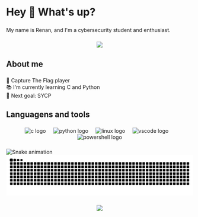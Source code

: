 <h1 align="left">Hey 👋 What's up?</h1>

###

<p align="left">My name is Renan, and I'm a cybersecurity student and enthusiast.</p>

###

<div align="center">
  <img height="300" src="https://media1.tenor.com/m/QGfhvbfZW8sAAAAC/kalilinux.gif"  />
</div>

###

<h2 align="left">About me</h2>

###

<p align="left">🚩 Capture The Flag player<br>📚 I'm currently learning C and Python<br>🎯 Next goal: SYCP</p>

###

<h2 align="left">Languagens and tools</h2>

###

<div align="center">
  <img src="https://cdn.jsdelivr.net/gh/devicons/devicon/icons/c/c-original.svg" height="40" alt="c logo"  />
  <img width="12" />
  <img src="https://cdn.jsdelivr.net/gh/devicons/devicon/icons/python/python-original.svg" height="40" alt="python logo"  />
  <img width="12" />
  <img src="https://cdn.jsdelivr.net/gh/devicons/devicon/icons/linux/linux-original.svg" height="40" alt="linux logo"  />
  <img width="12" />
  <img src="https://cdn.jsdelivr.net/gh/devicons/devicon/icons/vscode/vscode-original.svg" height="40" alt="vscode logo"  />
  <img width="12" />
  <img src="https://skillicons.dev/icons?i=powershell" height="40" alt="powershell logo"  />
</div>

###

<img src="https://raw.githubusercontent.com/nuxyel/nuxyel/output/snake.svg" alt="Snake animation" />
<picture>
  <source media="(prefers-color-scheme: dark)" srcset="https://raw.githubusercontent.com/nuxyel/nuxyel/output/github-snake-dark.svg" />
  <source media="(prefers-color-scheme: light)" srcset="https://raw.githubusercontent.com/nuxyel/nuxyel/output/github-snake.svg" />
  <img alt="github-snake" src="https://raw.githubusercontent.com/nuxyel/nuxyel/output/github-snake.svg" />
</picture>

###

<div align="center">
  <img height="400" src="https://64.media.tumblr.com/c3b1be6a2c0c2bacaf7fd48940841c31/c5f7c9958b5abd90-19/s500x750/3bbc98c980062fa72798b78820eb23d155bf52b8.gif"  />
</div>


###
